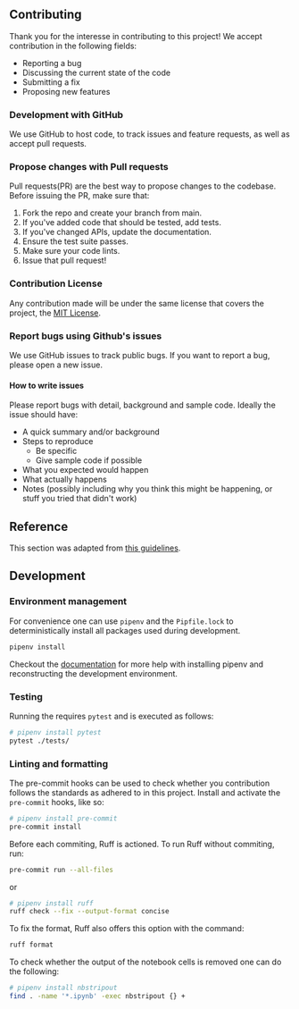 ## Contributing

Thank you for the interesse in contributing to this project! We accept contribution in the following fields:

* Reporting a bug
* Discussing the current state of the code
* Submitting a fix
* Proposing new features

### Development with GitHub

We use GitHub to host code, to track issues and feature requests, as well as accept pull requests.

### Propose changes with Pull requests

Pull requests(PR) are the best way to propose changes to the codebase. Before issuing the PR, make sure that:

1. Fork the repo and create your branch from main.
2. If you've added code that should be tested, add tests.
3. If you've changed APIs, update the documentation.
4. Ensure the test suite passes.
5. Make sure your code lints.
6. Issue that pull request!

### Contribution License

Any contribution made will be under the same license that covers the project, the [MIT License](LICENSE.txt).

### Report bugs using Github's issues

We use GitHub issues to track public bugs. If you want to report a bug, please open a new issue.

#### How to write issues
 
Please report bugs with detail, background and sample code. Ideally the issue should have:

* A quick summary and/or background
* Steps to reproduce
    * Be specific
    * Give sample code if possible
* What you expected would happen
* What actually happens
* Notes (possibly including why you think this might be happening, or stuff you tried that didn't work)

## Reference
This section was adapted from [this guidelines](https://gist.github.com/briandk/3d2e8b3ec8daf5a27a62).

## Development 

### Environment management

For convenience one can use `pipenv` and the `Pipfile.lock` to deterministically install all packages used during development. 

```bash
pipenv install
```

Checkout the [documentation](https://pipenv.pypa.io/en/latest/) for more help with installing pipenv and reconstructing the development environment.

### Testing

Running the requires `pytest` and is executed as follows:

```bash
# pipenv install pytest
pytest ./tests/
```

### Linting and formatting

The pre-commit hooks can be used to check whether you contribution follows the standards as adhered to in this project. Install and activate the `pre-commit` hooks, like so:

```bash
# pipenv install pre-commit
pre-commit install
```

Before each commiting, Ruff is actioned. To run Ruff without commiting, run:

```bash
pre-commit run --all-files
```

or

```bash
# pipenv install ruff
ruff check --fix --output-format concise
```

To fix the format, Ruff also offers this option with the command:

```bash
ruff format
```

To check whether the output of the notebook cells is removed one can do the following:

```bash
# pipenv install nbstripout
find . -name '*.ipynb' -exec nbstripout {} +
```